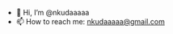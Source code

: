 - 👋 Hi, I’m @nkudaaaaa
- 📫 How to reach me: nkudaaaaa@gmail.com

<!---
nkudaaaaa/nkudaaaaa is a ✨ special ✨ repository because its `README.md` (this file) appears on your GitHub profile.
You can click the Preview link to take a look at your changes.
--->
